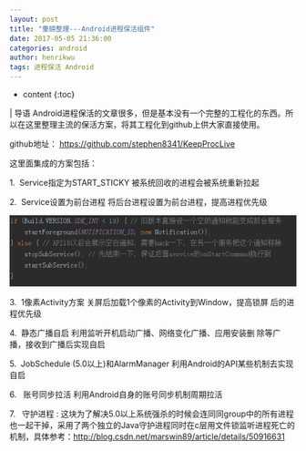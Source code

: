 ```yaml
---
layout: post
title: "重磅整理---Android进程保活组件"
date: 2017-05-05 21:36:00
categories: android
author: henrikwu
tags: 进程保活 Android
---
```


* content
{:toc}

| 导语 Android进程保活的文章很多，但是基本没有一个完整的工程化的东西。所以在这里整理主流的保活方案，将其工程化到github上供大家直接使用。

github地址： <https://github.com/stephen8341/KeepProcLive>

这里面集成的方案包括：
<!--more-->

1\.  Service指定为START_STICKY 被系统回收的进程会被系统重新拉起

2\.  Service设置为前台进程 将后台进程设置为前台进程，提高进程优先级

![](/image/zhong_bang_zheng_li__Android_jin_cheng_bao_huo_zu_jian/17035b806bd0b12889624d692c4215756b8b697de87ea9af0deb916c80db5290)

3\.  1像素Activity方案 关屏后加载1个像素的Activity到Window，提高锁屏 后的进程优先级

4\.  静态广播自启 利用监听开机启动广播、网络变化广播、应用安装删 除等广播，接收到广播后实现自启

5\.  JobSchedule (5.0以上)和AlarmManager 利用Android的API某些机制去实现自启

6\.   账号同步拉活 利用Android自身的账号同步机制周期拉活

7\.   守护进程 :
这块为了解决5.0以上系统强杀的时候会连同同group中的所有进程也一起干掉，采用了两个独立的Java守护进程同时在c层用文件锁监听进程死亡的机制，具体参考：<http://blog.csdn.net/marswin89/article/details/50916631>

